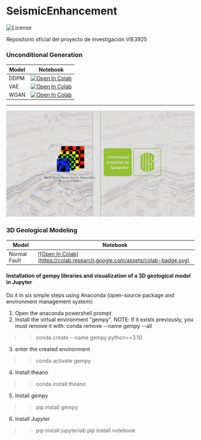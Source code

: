 # SeismicEnhancement
![License](https://img.shields.io/static/v1?label=license&message=CC-BY-NC-ND-4.0&color=green)

Repositorio oficial del proyecto de investigación VIE3925

### Unconditional Generation
| Model     | Notebook |
| --------- | -------- |
| DDPM      | [![Open In Colab](https://colab.research.google.com/assets/colab-badge.svg)](https://colab.research.google.com/github/hdspgroup/SeismicEnhancement/blob/main/notebooks/diffusion/train_unconditional.ipynb)    |
| VAE       | [![Open In Colab](https://colab.research.google.com/assets/colab-badge.svg)](https://colab.research.google.com/github/hdspgroup/SeismicEnhancement/blob/main/notebooks/variational/train_vae.ipynb)    |
| WGAN      | [![Open In Colab](https://colab.research.google.com/assets/colab-badge.svg)](https://colab.research.google.com/github/hdspgroup/SeismicEnhancement/blob/main/notebooks/adversarial/train_gan.ipynb)    |

---
![](/imgs/banner.png)


### 3D Geological Modeling
| Model     | Notebook |
| --------- | -------- |
| Normal Fault | [![Open In Colab] (https://colab.research.google.com/assets/colab-badge.svg)](https://colab.research.google.com/github/hdspgroup/SeismicEnhancement/blob/main/C%C3%B3digoBase.ipynb) |
#### Installation of gempy libraries and visualization of a 3D geological model in Jupyter

Do it in six simple steps using Anaconda (open-source package and environment management system):

1. Open the anaconda powershell prompt
2. Install the virtual environment "gempy".
NOTE: if it exists previously, you must remove it with: conda remove --name gempy --all
>> conda create --name gempy python==3.10

3. enter the created environment
>> conda activate gempy

4. Install theano 
>> conda install theano

5. Install gempy
>> pip install gempy

6. Install Jupyter
>>pip install jupyterlab
>>pip install notebook
